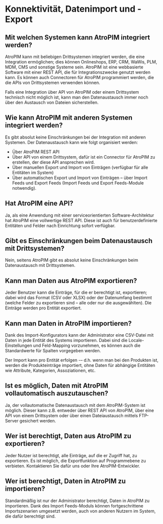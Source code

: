 # Konnektivität, Datenimport und -Export



## Mit welchen Systemen kann AtroPIM integriert werden?

AtroPIM kann mit beliebigen Drittsystemen integriert werden, die eine Integration ermöglichen; dies können Onlineshops, ERP, CRM, WaWis, PLM, MDM, CMS und sonstige Systeme sein. AtroPIM ist eine webbasierte Software mit einer REST API, die für Integrationszwecke genutzt werden kann. Es können auch Connectoren für AtroPIM programmiert werden, die die APIs von Drittsystemen verwenden können.

Falls eine Integration über API von AtroPIM oder einem Drittsystem technisch nicht möglich ist, kann man den Datenaustausch immer noch über den Austausch von Dateien sicherstellen.

  

## Wie kann AtroPIM mit anderen Systemen integriert werden?

Es gibt absolut keine Einschränkungen bei der Integration mit anderen Systemen. Der Datenaustausch kann wie folgt organisiert werden:

- Über AtroPIM REST API
- Über API von einem Drittsystem, dafür ist ein Connector für AtroPIM zu erstellen, der diese API ansprechen wird.
- Über manuellen Export und Import von Einträgen (verfügbar für alle Entitäten im System)
- Über automatischen Export und Import von Einträgen – über Import Feeds und Export Feeds (Import Feeds und Export Feeds-Module notwendig).


## Hat AtroPIM eine API?

Ja, als eine Anwendung mit einer serviceorientierten Software-Architektur hat AtroPIM eine vollwertige REST API. Diese ist auch für benutzerdefinierte Entitäten und Felder nach Einrichtung sofort verfügbar.

  

## Gibt es Einschränkungen beim Datenaustausch mit Drittsystemen?

Nein, seitens AtroPIM gibt es absolut keine Einschränkungen beim Datenaustausch mit Drittsystemen.

  

## Kann man Daten aus AtroPIM exportieren?

Jeder Benutzer kann die Einträge, für die er berechtigt ist, exportieren; dabei wird das Format (CSV oder XLSX) oder der Datenumfang bestimmt (welche Felder zu exportieren sind – alle oder nur die ausgewählten). Die Einträge werden pro Entität exportiert.


## Kann man Daten in AtroPIM importieren?

Dank des Import-Konfigurators kann der Administrator eine CSV-Datei mit Daten in jede Entität des Systems importieren. Dabei sind die Locale-Einstellungen und Feld-Mapping vorzunehmen, es können auch die Standardwerte für Spalten vorgegeben werden.

Der Import kann pro Entität erfolgen -– d.h. wenn man bei den Produkten ist, werden die Produkteinträge importiert, ohne Daten für abhängige Entitäten wie Attribute, Kategorien, Assoziationen, etc.

  

## Ist es möglich, Daten mit AtroPIM vollautomatisch auszutauschen?

Ja, der vollautomatische Datenaustausch mit dem AtroPIM-System ist möglich. Dieser kann z.B. entweder über REST API von AtroPIM, über eine API von einem Drittsystem oder über einen Dateiaustausch mittels FTP-Server gesichert werden.

  

## Wer ist berechtigt, Daten aus AtroPIM zu exportieren?

Jeder Nutzer ist berechtigt, alle Einträge, auf die er Zugriff hat, zu exportieren. Es ist möglich, die Exportfunktion auf Programmebene zu verbieten. Kontaktieren Sie dafür uns oder Ihre AtroPIM-Entwickler.



## Wer ist berechtigt, Daten in AtroPIM zu importieren?

Standardmäßig ist nur der Administrator berechtigt, Daten in AtroPIM zu importieren. Dank des Import Feeds-Moduls können fortgeschrittene Importszenarien umgesetzt werden, auch von anderen Nutzern im System, die dafür berechtigt sind.
